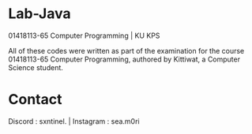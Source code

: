 # Lab-Java
01418113-65 Computer Programming | KU KPS

All of these codes were written as part of the examination for the course 01418113-65 Computer Programming, authored by Kittiwat, a Computer Science student.

# Contact
Discord : sxntinel. | Instagram : sea.m0ri